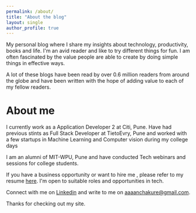 ```yaml
---
permalink: /about/
title: "About the blog"
layout: single 
author_profile: true
---
```


My personal blog where I share my insights about technology, productivity, books and life. I'm an avid reader and like to try different things for fun. I am often fascinated by the value people are able to create by doing simple things in effective ways.  

A lot of these blogs have been read by over 0.6 million readers from around the globe and have been written with the hope of adding value to each of my fellow readers.

# About me
I currently work as a Application Developer 2 at Citi, Pune. Have had previous stints as Full Stack Developer at TietoEvry, Pune and worked with a few startups in Machine Learning and Computer vision during my college days

I am an alumni of MIT-WPU, Pune and have conducted Tech webinars and sessions for college students.

If you have a business opportunity or want to hire me , please refer to my resume [here]. I'm open to suitable roles and opportunities in tech.

Connect with me on [Linkedin][linkedin] and write to me on [aaaanchakure@gmail.com][aaaanchakure@gmail.com]. 

Thanks for checking out my site.

[wordpress]: https://hardtasksin.wordpress.com/
[hackernoon]: https://hackernoon.com/@afroz-chakure
[medium]: https://medium.com/@afrozchakure
[gfg]: https://www.geeksforgeeks.org/introduction-to-docker/
[mdickie]: https://en.wikipedia.org/wiki/Mat_Dickie
[portfolio]: https://afrozchakure.github.io
[wrevolution]: https://play.google.com/store/apps/details?id=air.WR3DFree&hl=en_IN&gl=US
[feedly]: https://feedly.com/
[here]: https://drive.google.com/file/d/1I_7x_vXmXXpczd0SJXCD7v7I39u_IVkb/view?usp=sharing
[linkedin]: https://linkedin.com/in/afrozchakure
[aaaanchakure@gmail.com]: mailto:aaaanchakure@gmail.com
